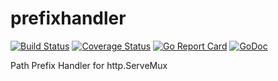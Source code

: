 # prefixhandler

[![Build Status](https://travis-ci.org/acoshift/prefixhandler.svg?branch=master)](https://travis-ci.org/acoshift/prefixhandler)
[![Coverage Status](https://coveralls.io/repos/github/acoshift/prefixhandler/badge.svg?branch=master)](https://coveralls.io/github/acoshift/prefixhandler?branch=master)
[![Go Report Card](https://goreportcard.com/badge/github.com/acoshift/prefixhandler)](https://goreportcard.com/report/github.com/acoshift/prefixhandler)
[![GoDoc](https://godoc.org/github.com/acoshift/prefixhandler?status.svg)](https://godoc.org/github.com/acoshift/prefixhandler)

Path Prefix Handler for http.ServeMux
